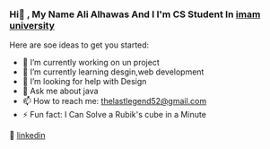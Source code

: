 ### Hi👋 , My Name Ali Alhawas And I I'm CS Student In [imam university][imam university]  
Here are soe ideas to get you started:

- 🔭 I’m currently working on un project
- 🌱 I’m currently learning desgin,web development
- 🤔 I’m looking for help with Design
- 💬 Ask me about java
- 📫 How to reach me: thelastlegend52@gmail.com
- ⚡ Fun fact: I Can Solve a Rubik's cube in a Minute



👔 [linkedin][linkedin]







[imam university]: https://imamu.edu.sa/en/
[linkedin]: https://linkedin.com/in/alialhawas
